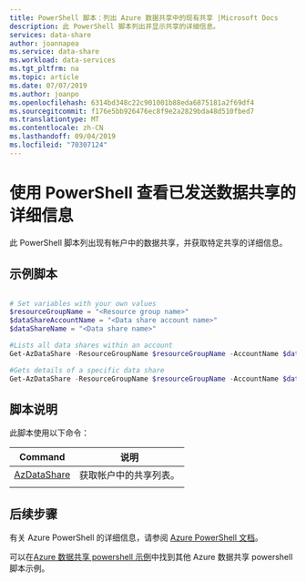 ```yaml
---
title: PowerShell 脚本：列出 Azure 数据共享中的现有共享 |Microsoft Docs
description: 此 PowerShell 脚本列出并显示共享的详细信息。
services: data-share
author: joannapea
ms.service: data-share
ms.workload: data-services
ms.tgt_pltfrm: na
ms.topic: article
ms.date: 07/07/2019
ms.author: joanpo
ms.openlocfilehash: 6314bd348c22c901001b88eda6875181a2f69df4
ms.sourcegitcommit: f176e5bb926476ec8f9e2a2829bda48d510fbed7
ms.translationtype: MT
ms.contentlocale: zh-CN
ms.lasthandoff: 09/04/2019
ms.locfileid: "70307124"
---
```

# <a name="use-powershell-to-view-the-details-of-a-sent-data-share"></a>使用 PowerShell 查看已发送数据共享的详细信息

此 PowerShell 脚本列出现有帐户中的数据共享，并获取特定共享的详细信息。


## <a name="sample-script"></a>示例脚本

```powershell

# Set variables with your own values
$resourceGroupName = "<Resource group name>"
$dataShareAccountName = "<Data share account name>"
$dataShareName = "<Data share name>"

#Lists all data shares within an account
Get-AzDataShare -ResourceGroupName $resourceGroupName -AccountName $dataShareAccountName

#Gets details of a specific data share
Get-AzDataShare -ResourceGroupName $resourceGroupName -AccountName $dataShareAccountName -Name $dataShareName

```


## <a name="script-explanation"></a>脚本说明

此脚本使用以下命令： 

| Command | 说明 |
|---|---|
| [AzDataShare](/powershell/module/az.datashare/get-azdatashare?view=azps-2.6.0) | 获取帐户中的共享列表。 |
|||

## <a name="next-steps"></a>后续步骤

有关 Azure PowerShell 的详细信息，请参阅 [Azure PowerShell 文档](https://docs.microsoft.com/powershell/)。

可以在[Azure 数据共享 powershell 示例](../../samples-powershell.md)中找到其他 Azure 数据共享 powershell 脚本示例。
